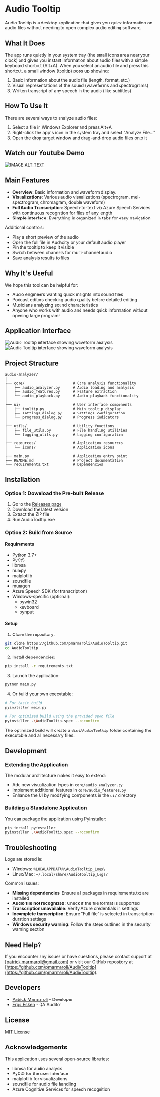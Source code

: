 # Audio Tooltip

Audio Tooltip is a desktop application that gives you quick information on audio files without needing to open complex audio editing software.

## What It Does

The app runs quietly in your system tray (the small icons area near your clock) and gives you instant information about audio files with a simple keyboard shortcut (Alt+A). When you select an audio file and press this shortcut, a small window (tooltip) pops up showing:

1. Basic information about the audio file (length, format, etc.)
2. Visual representations of the sound (waveforms and spectrograms)
3. Written transcript of any speech in the audio (like subtitles)

## How To Use It

There are several ways to analyze audio files:

1. Select a file in Windows Explorer and press Alt+A
2. Right-click the app's icon in the system tray and select "Analyze File..."
3. Open the drop target window and drag-and-drop audio files onto it

## Watch our Youtube Demo

[![IMAGE ALT TEXT](http://img.youtube.com/vi/xclEy1SetjA/0.jpg)](http://www.youtube.com/watch?v=xclEy1SetjA "Video Title")

## Main Features

- **Overview**: Basic information and waveform display.
- **Visualizations**: Various audio visualizations (spectrogram, mel-spectrogram, chromagram, double waveform)
- **Full Audio Transcription**: Speech-to-text via Azure Speech Services with continuous recognition for files of any length
- **Simple interface**: Everything is organized in tabs for easy navigation

Additional controls:

- Play a short preview of the audio
- Open the full file in Audacity or your default audio player
- Pin the tooltip to keep it visible
- Switch between channels for multi-channel audio
- Save analysis results to files

## Why It's Useful

We hope this tool can be helpful for:

- Audio engineers wanting quick insights into sound files
- Podcast editors checking audio quality before detailed editing
- Musicians analyzing sound characteristics
- Anyone who works with audio and needs quick information without opening large programs

## Application Interface

![Audio Tooltip interface showing waveform analysis](screenshots/interface.png)
![Audio Tooltip interface showing waveform analysis](screenshots/visualization.png)

## Project Structure

```
audio-analyzer/
│
├── core/                      # Core analysis functionality
│   ├── audio_analyzer.py      # Audio loading and analysis
│   ├── audio_features.py      # Feature extraction
│   └── audio_playback.py      # Audio playback functionality
│
├── ui/                        # User interface components
│   ├── tooltip.py             # Main tooltip display
│   ├── settings_dialog.py     # Settings configuration
│   └── progress_dialog.py     # Progress indicators
│
├── utils/                     # Utility functions
│   ├── file_utils.py          # File handling utilities
│   └── logging_utils.py       # Logging configuration
│
├── resources/                 # Application resources
│   └── icons/                 # Application icons
│
├── main.py                    # Application entry point
├── README.md                  # Project documentation
└── requirements.txt           # Dependencies
```

## Installation

### Option 1: Download the Pre-built Release

1. Go to the [Releases page](https://github.com/pmarmaroli/AudioTooltip/releases)
2. Download the latest version
3. Extract the ZIP file
4. Run AudioTooltip.exe

### Option 2: Build from Source

#### Requirements

- Python 3.7+
- PyQt5
- librosa
- numpy
- matplotlib
- soundfile
- mutagen
- Azure Speech SDK (for transcription)
- Windows-specific (optional):
  - pywin32
  - keyboard
  - pynput

#### Setup

1. Clone the repository:

```bash
git clone https://github.com/pmarmaroli/AudioTooltip.git
cd AudioTooltip
```

2. Install dependencies:

```bash
pip install -r requirements.txt
```

3. Launch the application:

```bash
python main.py
```

4. Or build your own executable:

```bash
# For basic build
pyinstaller main.py

# For optimized build using the provided spec file
pyinstaller .\AudioTooltip.spec --noconfirm
```

The optimized build will create a `dist/AudioTooltip` folder containing the executable and all necessary files.

## Development

### Extending the Application

The modular architecture makes it easy to extend:

- Add new visualization types in `core/audio_analyzer.py`
- Implement additional features in `core/audio_features.py`
- Enhance the UI by modifying components in the `ui/` directory

### Building a Standalone Application

You can package the application using PyInstaller:

```bash
pip install pyinstaller
pyinstaller .\AudioTooltip.spec --noconfirm
```

## Troubleshooting

Logs are stored in:

- Windows: `%LOCALAPPDATA%\AudioTooltip_Logs\`
- Linux/Mac: `~/.local/share/AudioTooltip_Logs/`

Common issues:

- **Missing dependencies**: Ensure all packages in requirements.txt are installed
- **Audio file not recognized**: Check if the file format is supported
- **Transcription unavailable**: Verify Azure credentials in settings
- **Incomplete transcription**: Ensure "Full file" is selected in transcription duration settings
- **Windows security warning**: Follow the steps outlined in the security warning section

## Need Help?

If you encounter any issues or have questions, please contact support at [patrick.marmaroli@gmail.com] or visit our GitHub repository at [https://github.com/pmarmaroli/AudioTooltip](https://github.com/pmarmaroli/AudioTooltip).

## Developers

- [Patrick Marmaroli](https://www.linkedin.com/in/patrickmarmaroli/) - Developer
- [Ergo Esken](https://www.linkedin.com/in/ergo-esken/) - QA Auditor

## License

[MIT License](LICENSE)

## Acknowledgements

This application uses several open-source libraries:

- librosa for audio analysis
- PyQt5 for the user interface
- matplotlib for visualizations
- soundfile for audio file handling
- Azure Cognitive Services for speech recognition

